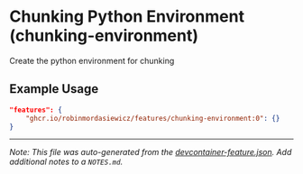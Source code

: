 
# Chunking Python Environment (chunking-environment)

Create the python environment for chunking

## Example Usage

```json
"features": {
    "ghcr.io/robinmordasiewicz/features/chunking-environment:0": {}
}
```





---

_Note: This file was auto-generated from the [devcontainer-feature.json](https://github.com/robinmordasiewicz/features/blob/main/src/chunking-environment/devcontainer-feature.json).  Add additional notes to a `NOTES.md`._
